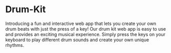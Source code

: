 # Drum-Kit
Introducing a fun and interactive web app that lets you create your own drum beats with just the press of a key! Our drum kit web app is easy to use and provides an exciting musical experience. Simply press the keys on your keyboard to play different drum sounds and create your own unique rhythms.

